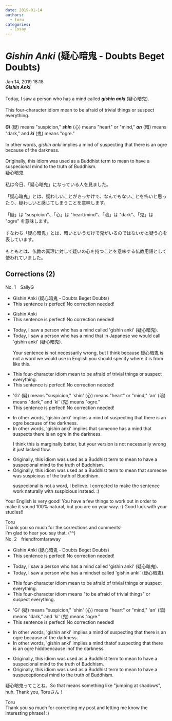 ```yaml
---
date: 2019-01-14
authors:
  - toru
categories:
  - Essay
---
```


<h1 id="subject_show"><strong><em>Gishin Anki</strong></em> (疑心暗鬼 - Doubts Beget Doubts)</h1>
<div class="date">Jan 14, 2019 18:18</div>
<div id="post"><div id="body_show_ori">
<strong><em>Gishin Anki</strong></em><br/><br/>Today, I saw a person who has a mind called <strong><em>gishin anki</em></strong> (疑心暗鬼).<br/><br/>This four-character idiom mean to be afraid of trivial things or suspect everything.<br/><br/><strong><em>Gi</em></strong> (疑) means "suspicion," <strong><em>shin</em></strong> (心) means "heart" or "mind," <strong><em>an</em></strong> (暗) means "dark," and <strong><em>ki</em></strong> (鬼) means "ogre."<br/><br/>In other words, <em>gishin anki</em> implies a mind of suspecting that there is an ogre because of the darkness.<br/><br/>Originally, this idiom was used as a Buddhist term to mean to have a suspecional mind to the truth of Buddhism.
</div></div>

<!-- more -->

<div id="post_ja"><div id="body_show_mo">
疑心暗鬼<br/><br/>私は今日、「疑心暗鬼」になっている人を見ました。<br/><br/>「疑心暗鬼」とは、疑わしいことがきっかけで、なんでもないことを怖いと思ったり、疑わしいと感じてしまうことを意味します。<br/><br/>「疑」は "suspicion"、「心」は "heart/mind"、「暗」は "dark"、「鬼」は "ogre" を意味します。<br/><br/>すなわち「疑心暗鬼」とは、暗いというだけで鬼がいるのではないかと疑う心を表しています。<br/><br/>もともとは、仏教の真理に対して疑いの心を持つことを意味する仏教用語として使われていました。
</div></div>

## Corrections (2)
<div id="block"><div class="first_name"> No. 1　<span class="just_name">SallyG</span></div><div id="block2">
<ul class="correction_field">
<li class="incorrect">Gishin Anki (疑心暗鬼 - Doubts Beget Doubts)</li>
<li class="corrected perfect">This sentence is perfect! No correction needed!</li>
</ul>
<ul class="correction_field">
<li class="incorrect">Gishin Anki</li>
<li class="corrected perfect">This sentence is perfect! No correction needed!</li>
</ul>
<ul class="correction_field">
<li class="incorrect">Today, I saw a person who has a mind called 'gishin anki' (疑心暗鬼).</li>
<li class="corrected correct">
Today, I saw a person who has a mind that in Japanese we would call 'gishin anki' (疑心暗鬼).
<p class="correction_comment">Your sentence is not necessarily wrong, but I think because 疑心暗鬼 is not a word we would use in English you should specify where it is from like this.</p>
</li>
</ul>
<ul class="correction_field">
<li class="incorrect">This four-character idiom mean to be afraid of trivial things or suspect everything.</li>
<li class="corrected perfect">This sentence is perfect! No correction needed!</li>
</ul>
<ul class="correction_field">
<li class="incorrect">'Gi' (疑) means "suspicion," 'shin' (心) means "heart" or "mind," 'an' (暗) means "dark," and 'ki' (鬼) means "ogre."</li>
<li class="corrected perfect">This sentence is perfect! No correction needed!</li>
</ul>
<ul class="correction_field">
<li class="incorrect">In other words, 'gishin anki' implies a mind of suspecting that there is an ogre because of the darkness.</li>
<li class="corrected correct">
In other words, 'gishin anki' implies that someone has a mind that suspects there is an ogre in the darkness.
<p class="correction_comment">I think this is marginally better, but your version is not necessarily wrong it just lacked flow.</p>
</li>
</ul>
<ul class="correction_field">
<li class="incorrect">Originally, this idiom was used as a Buddhist term to mean to have a suspecional mind to the truth of Buddhism.</li>
<li class="corrected correct">
Originally, this idiom was used as a Buddhist term to mean that someone was suspicious of the truth of Buddhism.
<p class="correction_comment">suspecional is not a word, I believe. I corrected to make the sentence work naturally with suspicious instead. :)</p>
</li>
</ul>
<p class="comment_small">
 Your English is very good! You have a few things to work out in order to make it sound 100% natural, but you are on your way. :) Good luck with your studies!!
</p>

</div><div class="name"><span class="just_name">Toru</span><br>
Thank you so much for the corrections and comments! <br/>I'm glad to hear you say that. (^^)
</div>
</div>
<div id="block"><div class="first_name"> No. 2　<span class="just_name">friendfromfaraway</span></div><div id="block2">
<ul class="correction_field">
<li class="incorrect">Gishin Anki (疑心暗鬼 - Doubts Beget Doubts)</li>
<li class="corrected perfect">This sentence is perfect! No correction needed!</li>
</ul>
<ul class="correction_field">
<li class="incorrect">Today, I saw a person who has a mind called 'gishin anki' (疑心暗鬼).</li>
<li class="corrected correct">
Today, I saw a person who has a mind<span class="f_red">set</span> called 'gishin anki' (疑心暗鬼).
</li>
</ul>
<ul class="correction_field">
<li class="incorrect">This four-character idiom mean to be afraid of trivial things or suspect everything.</li>
<li class="corrected correct">
This four-character idiom mean<span class="f_red">s</span> <span class="f_red">"</span>to be afraid of trivial things<span class="f_red">"</span> or suspect everything.
</li>
</ul>
<ul class="correction_field">
<li class="incorrect">'Gi' (疑) means "suspicion," 'shin' (心) means "heart" or "mind," 'an' (暗) means "dark," and 'ki' (鬼) means "ogre."</li>
<li class="corrected perfect">This sentence is perfect! No correction needed!</li>
</ul>
<ul class="correction_field">
<li class="incorrect">In other words, 'gishin anki' implies a mind of suspecting that there is an ogre because of the darkness.</li>
<li class="corrected correct">
In other words, 'gishin anki' implies a mind <span class="f_red">that</span><span class="f_gray"><span class="sline">of</span></span> suspecting that there is an ogre <span class="f_red">hidd</span><span class="f_gray"><span class="sline">b</span></span>e<span class="f_red">n</span><span class="f_gray"><span class="sline">cause</span></span> <span class="f_red">in</span><span class="f_gray"><span class="sline">of</span></span> the darkness.
</li>
</ul>
<ul class="correction_field">
<li class="incorrect">Originally, this idiom was used as a Buddhist term to mean to have a suspecional mind to the truth of Buddhism.</li>
<li class="corrected correct">
Originally, this idiom was used as a Buddhist term to mean to have a s<span class="f_gray"><span class="sline">uspe</span></span>c<span class="f_red">ept</span>i<span class="f_gray"><span class="sline">on</span></span><span class="f_red">c</span>al mind to the truth of Buddhism.
</li>
</ul>
<p class="comment_small">
 疑心暗鬼ってことね。So that means something like "jumping at shadows", huh. Thank you, Toruさん！
</p>

</div><div class="name"><span class="just_name">Toru</span><br>
Thank you so much for correcting my post and letting me know the interesting phrase! :)
</div>
</div>
